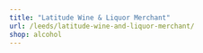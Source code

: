 ```yaml
---
title: "Latitude Wine & Liquor Merchant"
url: /leeds/latitude-wine-and-liquor-merchant/
shop: alcohol
---
```

